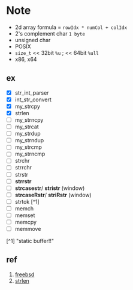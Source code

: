 # Note

- 2d array formula = `rowIdx * numCol + colIdx`
- 2's complement char `1 byte`
- unsigned char
- POSIX
- `size_t` << 32bit `%u` ; << 64bit `%ull`
- x86, x64

## ex

- [x] str_int_parser
- [x] int_str_convert
- [x] my_strcpy
- [x] strlen
- [ ] my_strncpy
- [ ] my_strcat
- [ ] my_strdup
- [ ] my_strndup
- [ ] my_strcmp
- [ ] my_strncmp
- [ ] strchr
- [ ] strrchr
- [ ] strstr
- [ ] **strrstr**
- [ ] **strcasestr**/ **stristr** (window)
- [ ] **strcaseRstr**/ **striRstr** (window)
- [ ] strtok [^1]
- [ ] memch
- [ ] memset
- [ ] memcpy
- [ ] memmove

[^1] "static buffer!!"

## ref

1. [freebsd](https://github.com/freebsd/freebsd-src/tree/master/lib/libc/string)
2. [strlen](https://github.com/freebsd/freebsd-src/blob/master/lib/libc/string/strlen.c#L111)